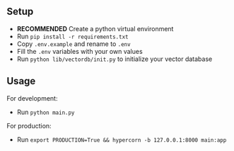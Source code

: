 ## Setup
- **RECOMMENDED** Create a python virtual environment
- Run `pip install -r requirements.txt`
- Copy `.env.example` and rename to `.env`
- Fill the `.env` variables with your own values
- Run `python lib/vectordb/init.py` to initialize your vector database

## Usage
For development:
- Run `python main.py`

For production:
- Run `export PRODUCTION=True && hypercorn -b 127.0.0.1:8000 main:app`